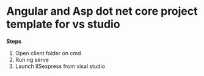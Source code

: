 # Angular and Asp dot net core project template for vs studio
**Steps**
1. Open client folder on cmd
2. Run ng serve
3. Launch IISexpress from visal studio
